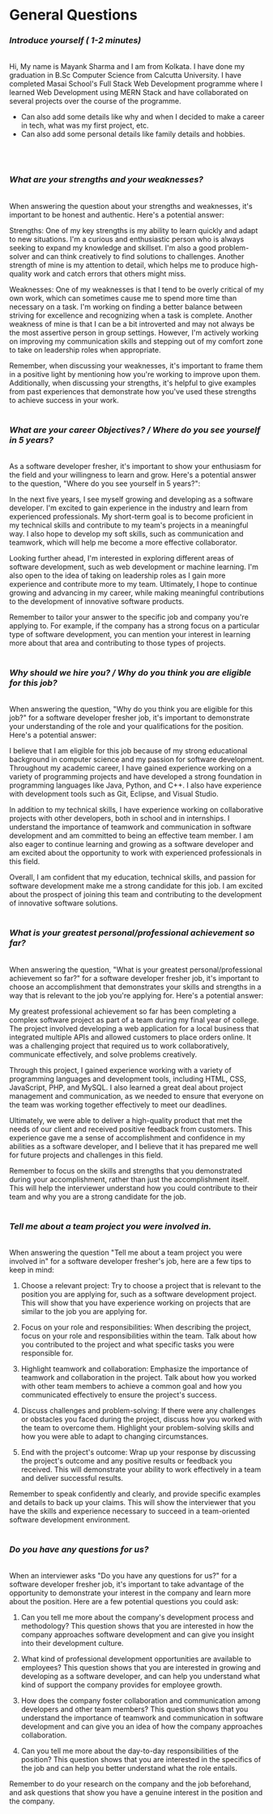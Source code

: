 # General Questions

### <i>Introduce yourself ( 1-2 minutes)</i>

<br>
Hi, My name is Mayank Sharma and I am from Kolkata. I have done my graduation in B.Sc Computer Science from Calcutta University. I have completed Masai School's Full Stack Web Development programme where I learned Web Development using MERN Stack and have collaborated on several projects over the course of the programme.

* Can also add some details like why and when I decided to make a career in tech, what was my first project, etc.
* Can also add some personal details like family details and hobbies.
<br>
<br>

### <i>What are your strengths and your weaknesses?</i>

<br>
When answering the question about your strengths and weaknesses, it's important to be honest and authentic. Here's a potential answer:

Strengths:
One of my key strengths is my ability to learn quickly and adapt to new situations. I'm a curious and enthusiastic person who is always seeking to expand my knowledge and skillset. I'm also a good problem-solver and can think creatively to find solutions to challenges. Another strength of mine is my attention to detail, which helps me to produce high-quality work and catch errors that others might miss.

Weaknesses:
One of my weaknesses is that I tend to be overly critical of my own work, which can sometimes cause me to spend more time than necessary on a task. I'm working on finding a better balance between striving for excellence and recognizing when a task is complete. Another weakness of mine is that I can be a bit introverted and may not always be the most assertive person in group settings. However, I'm actively working on improving my communication skills and stepping out of my comfort zone to take on leadership roles when appropriate.

Remember, when discussing your weaknesses, it's important to frame them in a positive light by mentioning how you're working to improve upon them. Additionally, when discussing your strengths, it's helpful to give examples from past experiences that demonstrate how you've used these strengths to achieve success in your work.
<br>
<br>

### <i>What are your career Objectives? / Where do you see yourself in 5 years?</i>

<br>
As a software developer fresher, it's important to show your enthusiasm for the field and your willingness to learn and grow. Here's a potential answer to the question, "Where do you see yourself in 5 years?":

In the next five years, I see myself growing and developing as a software developer. I'm excited to gain experience in the industry and learn from experienced professionals. My short-term goal is to become proficient in my technical skills and contribute to my team's projects in a meaningful way. I also hope to develop my soft skills, such as communication and teamwork, which will help me become a more effective collaborator.

Looking further ahead, I'm interested in exploring different areas of software development, such as web development or machine learning. I'm also open to the idea of taking on leadership roles as I gain more experience and contribute more to my team. Ultimately, I hope to continue growing and advancing in my career, while making meaningful contributions to the development of innovative software products.

Remember to tailor your answer to the specific job and company you're applying to. For example, if the company has a strong focus on a particular type of software development, you can mention your interest in learning more about that area and contributing to those types of projects.
<br>
<br>

### <i>Why should we hire you? / Why do you think you are eligible for this job?</i>

<br>
When answering the question, "Why do you think you are eligible for this job?" for a software developer fresher job, it's important to demonstrate your understanding of the role and your qualifications for the position. Here's a potential answer:

I believe that I am eligible for this job because of my strong educational background in computer science and my passion for software development. Throughout my academic career, I have gained experience working on a variety of programming projects and have developed a strong foundation in programming languages like Java, Python, and C++. I also have experience with development tools such as Git, Eclipse, and Visual Studio.

In addition to my technical skills, I have experience working on collaborative projects with other developers, both in school and in internships. I understand the importance of teamwork and communication in software development and am committed to being an effective team member. I am also eager to continue learning and growing as a software developer and am excited about the opportunity to work with experienced professionals in this field.

Overall, I am confident that my education, technical skills, and passion for software development make me a strong candidate for this job. I am excited about the prospect of joining this team and contributing to the development of innovative software solutions.
<br>
<br>

### <i>What is your greatest personal/professional achievement so far?</i>

<br>
When answering the question, "What is your greatest personal/professional achievement so far?" for a software developer fresher job, it's important to choose an accomplishment that demonstrates your skills and strengths in a way that is relevant to the job you're applying for. Here's a potential answer:

My greatest professional achievement so far has been completing a complex software project as part of a team during my final year of college. The project involved developing a web application for a local business that integrated multiple APIs and allowed customers to place orders online. It was a challenging project that required us to work collaboratively, communicate effectively, and solve problems creatively.

Through this project, I gained experience working with a variety of programming languages and development tools, including HTML, CSS, JavaScript, PHP, and MySQL. I also learned a great deal about project management and communication, as we needed to ensure that everyone on the team was working together effectively to meet our deadlines.

Ultimately, we were able to deliver a high-quality product that met the needs of our client and received positive feedback from customers. This experience gave me a sense of accomplishment and confidence in my abilities as a software developer, and I believe that it has prepared me well for future projects and challenges in this field.

Remember to focus on the skills and strengths that you demonstrated during your accomplishment, rather than just the accomplishment itself. This will help the interviewer understand how you could contribute to their team and why you are a strong candidate for the job.
<br>
<br>

### <i>Tell me about a team project you were involved in.</i>

<br>
When answering the question "Tell me about a team project you were involved in" for a software developer fresher's job, here are a few tips to keep in mind:

1. Choose a relevant project: Try to choose a project that is relevant to the position you are applying for, such as a software development project. This will show that you have experience working on projects that are similar to the job you are applying for.

2. Focus on your role and responsibilities: When describing the project, focus on your role and responsibilities within the team. Talk about how you contributed to the project and what specific tasks you were responsible for.

3. Highlight teamwork and collaboration: Emphasize the importance of teamwork and collaboration in the project. Talk about how you worked with other team members to achieve a common goal and how you communicated effectively to ensure the project's success.

4. Discuss challenges and problem-solving: If there were any challenges or obstacles you faced during the project, discuss how you worked with the team to overcome them. Highlight your problem-solving skills and how you were able to adapt to changing circumstances.

5. End with the project's outcome: Wrap up your response by discussing the project's outcome and any positive results or feedback you received. This will demonstrate your ability to work effectively in a team and deliver successful results.

Remember to speak confidently and clearly, and provide specific examples and details to back up your claims. This will show the interviewer that you have the skills and experience necessary to succeed in a team-oriented software development environment.
<br>
<br>

### <i>Do you have any questions for us?</i>

<br>
When an interviewer asks "Do you have any questions for us?" for a software developer fresher job, it's important to take advantage of the opportunity to demonstrate your interest in the company and learn more about the position. Here are a few potential questions you could ask:

1. Can you tell me more about the company's development process and methodology?
   This question shows that you are interested in how the company approaches software development and can give you insight into their development culture.

2. What kind of professional development opportunities are available to employees?
   This question shows that you are interested in growing and developing as a software developer, and can help you understand what kind of support the company provides for employee growth.

3. How does the company foster collaboration and communication among developers and other team members?
   This question shows that you understand the importance of teamwork and communication in software development and can give you an idea of how the company approaches collaboration.

4. Can you tell me more about the day-to-day responsibilities of the position?
   This question shows that you are interested in the specifics of the job and can help you better understand what the role entails.

Remember to do your research on the company and the job beforehand, and ask questions that show you have a genuine interest in the position and the company.
